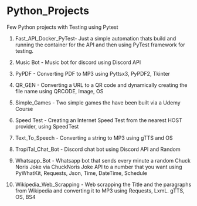 # Python_Projects
Few Python projects with Testing using Pytest

1. Fast_API_Docker_PyTest- Just a simple automation thats build and running the container for the API and then using PyTest framework for testing.

2. Music Bot - Music bot for discord using Discord API

3. PyPDF - Converting PDF to MP3 using Pyttsx3, PyPDF2, Tkinter

4. QR_GEN - Converting a URL to a QR code and dynamically creating the file name using QRCODE, Image, OS

5. Simple_Games - Two simple games the have been built via a Udemy Course

6. Speed Test - Creating an Internet Speed Test from the nearest HOST provider, using SpeedTest

7. Text_To_Speech - Converting a string to MP3 using gTTS and OS

8. TropiTal_Chat_Bot - Discord chat bot using Discord API and Random

9. Whatsapp_Bot - Whatsapp bot that sends every minute a random Chuck Noris Joke via ChuckNoris Joke API to a number that you want using PyWhatKit, Requests, Json, Time, DateTime, Schedule

10. Wikipedia_Web_Scrapping - Web scrapping the Title and the paragraphs from Wikipedia and converting it to MP3 using Requests, LxmL. gTTS, OS, BS4
